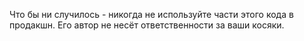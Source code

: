 Что бы ни случилось - никогда не используйте части этого кода в продакшн. Его автор не несёт ответственности за ваши косяки.
